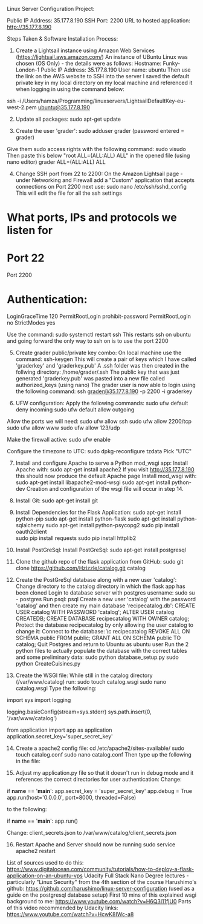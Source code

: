 
Linux Server Configuration Project:

Public IP Address: 35.177.8.190
SSH Port: 2200
URL to hosted application: http://35.177.8.190

Steps Taken & Software Installation Process:

1. Create a Lightsail instance using Amazon Web Services (https://lightsail.aws.amazon.com/)
An instance of UBuntu Linux was chosen (OS Only) - the details were as follows:
Hostname: Funky-London-1
Public IP Address: 35.177.8.190
User name: ubuntu
Then use the link on the AWS website to SSH into the server
I saved the default private key in my local directory on my local machine and referenced it when logging in using the command below:

ssh -i /Users/hamza/Programming/linuxservers/LightsailDefaultKey-eu-west-2.pem ubuntu@35.177.8.190

2. Update all packages:
sudo apt-get update

3. Create the user 'grader':
sudo adduser grader
(password entered = grader)

Give them sudo access rights with the following command:
sudo visudo
Then paste this below "root    ALL=(ALL:ALL) ALL" in the opened file (using nano editor)
grader  ALL=(ALL:ALL) ALL

4. Change SSH port from 22 to 2200:
On the Amazon Lightsail page - under Networking and Firewall add a "Custom" application that accepts connections on Port 2200
next use:
sudo nano /etc/ssh/sshd_config
This will edit the file for all the ssh settings

# What ports, IPs and protocols we listen for
# Port 22
Port 2200

# Authentication:
LoginGraceTime 120
PermitRootLogin prohibit-password
PermitRootLogin no
StrictModes yes

Use the command:
sudo systemctl restart ssh
This restarts ssh on ubuntu and going forward the only way to ssh on is to use the port 2200

5. Create grader public/private key combo:
On local machine use the command:
ssh-keygen
This will create a pair of keys which I have called 'graderkey' and 'graderkey.pub'
A .ssh folder was then created in the follwing directory:
/home/grader/.ssh
The public key that was just generated 'graderkey.pub' was pasted into a new file called authorized_keys (using nano)
The grader user is now able to login using the following command:
ssh grader@35.177.8.190 -p 2200 -i graderkey

6. UFW configuration:
Apply the following commands:
sudo ufw default deny incoming
sudo ufw default allow outgoing

Allow the ports we will need:
sudo ufw allow ssh
sudo ufw allow 2200/tcp
sudo ufw allow www
sudo ufw allow 123/udp

Make the firewall active:
sudo ufw enable

Configure the timezone to UTC:
sudo dpkg-reconfigure tzdata
Pick "UTC"

7. Install and configure Apache to serve a Python mod_wsgi app:
Install Apache with:
sudo apt-get install apache2
If you visit http://35.177.8.190 this should now produce the default Apache page
Install mod_wsgi with:
sudo apt-get install libapache2-mod-wsgi
sudo apt-get install python-dev
Creation and configuration of the wsgi file will occur in step 14.

8. Install Git:
sudo apt-get install git

9. Install Dependencies for the Flask Application:
sudo apt-get install python-pip
sudo apt-get install python-flask
sudo apt-get install python-sqlalchemy
sudo apt-get install python-psycopg2
sudo pip install oauth2client  
sudo pip install requests
sudo pip install httplib2

10. Install PostGreSql:
Install PostGreSql:
sudo apt-get install postgresql

11. Clone the github repo of the flask application from GitHub:
sudo git clone https://github.com/Hzizzle/catalog.git catalog

12. Create the PostGreSql database along with a new user 'catalog':
Change directory to the catalog directory in which the flask app has been cloned
Login to database server with postgres username:
sudo su - postgres
Run psql:
psql
Create a new user 'catalog' with the password 'catalog' and then create my main database 'recipecatalog.db':
CREATE USER catalog WITH PASSWORD 'catalog';
ALTER USER catalog CREATEDB;
CREATE DATABASE recipecatalog WITH OWNER catalog;
Protect the database recipecatalog by only allowing the user catalog to change it:
Connect to the database:
\c recipecatalog
REVOKE ALL ON SCHEMA public FROM public;
GRANT ALL ON SCHEMA public TO catalog;
Quit Postgres and return to Ubuntu as ubuntu user
Run the 2 python files to actually populate the database with the correct tables and some preliminary data:
sudo python database_setup.py
sudo python CreateCuisines.py

13. Create the WSGI file:
While still in the catalog directory (/var/www/catalog) run:
sudo touch catalog.wsgi
sudo nano catalog.wsgi
Type the following:

import sys
import logging

logging.basicConfig(stream=sys.stderr)
sys.path.insert(0, '/var/www/catalog')

from application import app as application
application.secret_key='super_secret_key'

14. Create a apache2 config file:
cd /etc/apache2/sites-available/
sudo touch catalog.conf
sudo nano catalog.conf
Then type up the following in the file:
<!---
<VirtualHost *:80>
     ServerName  35.177.8.190
     ServerAdmin email address
     #Location of the catalog WSGI file
     WSGIScriptAlias / /var/www/catalog/catalog.wsgi
     #Allow Apache to serve the WSGI app from our catalog directory
     <Directory /var/www/catalog>
          Order allow,deny
          Allow from all
     </Directory>
     #Allow Apache to deploy static content
     <Directory /var/www/catalog/static>
        Order allow,deny
        Allow from all
     </Directory>
      ErrorLog ${APACHE_LOG_DIR}/error.log
      LogLevel warn
      CustomLog ${APACHE_LOG_DIR}/access.log combined
</VirtualHost>
-->
15. Adjust my application.py file so that it doesn't run in debug mode and it references the correct directories for user authentication:
Change:

if __name__ == '__main__':
    app.secret_key = 'super_secret_key'
    app.debug = True
    app.run(host='0.0.0.0', port=8000, threaded=False)

to the following:

if __name__ == '__main__':
    app.run()

Change:
client_secrets.json
to
/var/www/catalog/client_secrets.json

16. Restart Apache and Server should now be running
sudo service apache2 restart

List of sources used to do this:
https://www.digitalocean.com/community/tutorials/how-to-deploy-a-flask-application-on-an-ubuntu-vps
Udacity Full Stack Nano Degree lectures - particularly "Linux Security" from the 4th section of the course
Harushimo's github: https://github.com/harushimo/linux-server-configuration (used as a guide on the postgresql database setup)
First 10 mins of this explained wsgi background to me: https://www.youtube.com/watch?v=H6Q3l11fjU0
Parts of this video recommended by Udacity links: https://www.youtube.com/watch?v=HcwK8IWc-a8
